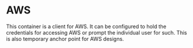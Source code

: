 # AWS

This container is a client for AWS.  It can be configured to hold the credentials for accessing AWS or prompt the individual user for such.  This is 
also temporary anchor point for AWS designs.


